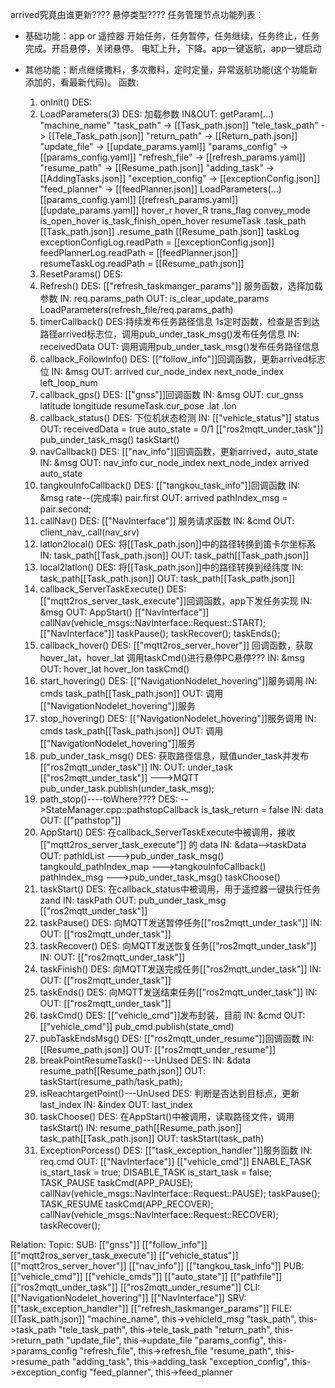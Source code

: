 arrived究竟由谁更新????
悬停类型????
任务管理节点功能列表：

* 基础功能：app or 遥控器 开始任务，任务暂停，任务继续，任务终止，任务完成。开启悬停，关闭悬停。 电缸上升，下降。app一键返航，app一键启动

* 其他功能：断点继续撒料，多次撒料，定时定量，异常返航功能(这个功能新添加的，看最新代码)。
函数:
	1. onInit()
		DES:
	2. LoadParameters(3)
		DES:
			加载参数
		IN&OUT:
			getParam(...)
				"machine_name"
				"task_path" -> [[Task_path.json]]
				"tele_task_path" -> [[Tele_Task_path.json]]
				"return_path" -> [[Return_path.json]]
				"update_file" -> [[update_params.yaml]]
				"params_config" -> [[params_config.yaml]]
				"refresh_file" -> [[refresh_params.yaml]]
				"resume_path" -> [[Resume_path.json]]
				"adding_task" -> [[AddingTasks.json]]
				"exception_config" -> [[exceptionConfig.json]]
				"feed_planner" -> [[feedPlanner.json]] 
			LoadParameters(...)
				[[params_config.yaml]]
				[[refresh_params.yaml]]
				[[update_params.yaml]]
					hover_r
					hover_R
					trans_flag
					convey_mode
					is_open_hover
					is_task_finish_open_hover
			resumeTask
				.task_path [[Task_path.json]]
				.resume_path [[Resume_path.json]] 
			taskLog
				exceptionConfigLog.readPath = [[exceptionConfig.json]] 
				feedPlannerLog.readPath = [[feedPlanner.json]]
				resumeTaskLog.readPath = [[Resume_path.json]]
	3. ResetParams()
		DES:
	4. Refresh()
		DES:
			[["refresh_taskmanger_params"]] 服务函数，选择加载参数
		IN:
			req.params_path
		OUT:
			is_clear_update_params
				LoadParameters(refresh_file/req.params_path)
	5. timerCallback()
		DES:持续发布任务路径信息
			1s定时函数，检查是否到达路径arrived标志位，调用pub_under_task_msg()发布任务信息
		IN:
			receivedData
		OUT:
			调用调用pub_under_task_msg()发布任务路径信息
	6. callback_FollowInfo()
		DES:
			[["follow_info"]]回调函数，更新arrived标志位
		IN:
			&msg
		OUT:
			arrived
			cur_node_index
			next_node_index
			left_loop_num
	7. callback_gps()
		DES:
			[["gnss"]]回调函数
		IN:
			&msg
		OUT:
			cur_gnss
			latitude
			longitude
			resumeTask.cur_pose
				.lat
				.lon
	8. callback_status()
		DES:
			下位机状态检测
		IN:
			[["vehicle_status"]]
				status
		OUT:
			receivedData = true
			auto_state = 0/1
			[["ros2mqtt_under_task"]]
				pub_under_task_msg()
				taskStart()
	9. navCallback()
		DES:
			[["nav_info"]]回调函数，更新arrived，auto_state
		IN:
			&msg
		OUT:
			nav_info
			cur_node_index
			next_node_index
			arrived
			auto_state
	10. tangkouInfoCallback()
		DES:
			[["tangkou_task_info"]]回调函数
		IN:
			&msg
				rate--(完成率)
			pair.first
		OUT:
			arrived
			pathIndex_msg = pair.second;
	11. callNav()
		DES:
			[["NavInterface"]] 服务请求函数
		IN:
			&cmd
		OUT:
			client_nav_.call(nav_srv)
	12. latlon2local()
		DES:
			将[[Task_path.json]]中的路径转换到笛卡尔坐标系 
		IN:
			task_path[[Task_path.json]] 
		OUT:
			task_path[[Task_path.json]] 
	13. local2latlon()
		DES:
			将[[Task_path.json]]中的路径转换到经纬度 
		IN:
			task_path[[Task_path.json]] 
		OUT:
			task_path[[Task_path.json]] 
	14. callback_ServerTaskExecute()
		DES:
			[["mqtt2ros_server_task_execute"]]回调函数，app下发任务实现
		IN:
			&msg
		OUT:
			AppStart()
			[["NavInterface"]]
				callNav(vehicle_msgs::NavInterface::Request::START);
					[["NavInterface"]] 
				taskPause();
				taskRecover();
				taskEnds();
	15. callback_hover()
		DES:
			[["mqtt2ros_server_hover"]] 回调函数，获取hover_lat，hover_lat
				调用taskCmd()进行悬停PC悬停???
		IN:
			&msg
		OUT:
			hover_lat
			hover_lon
			taskCmd()
	16. start_hovering()
		DES:
			[["NavigationNodelet_hovering"]]服务调用
		IN:
			cmds
			task_path[[Task_path.json]] 
		OUT:
			调用[["NavigationNodelet_hovering"]]服务
	17. stop_hovering()
		DES:
			[["NavigationNodelet_hovering"]]服务调用
		IN:
			cmds
			task_path[[Task_path.json]] 
		OUT:
			调用[["NavigationNodelet_hovering"]]服务
	18. pub_under_task_msg()
		DES:
			获取路径信息，赋值under_task并发布[["ros2mqtt_under_task"]] 
		IN:
		OUT:
			under_task
			[["ros2mqtt_under_task"]] --->MQTT
			pub_under_task.publish(under_task_msg);
	19. path_stop()----toWhere????
		DES:
			-->StateManager.cpp::pathstopCallback
				is_task_return = false
		IN:
			data
		OUT:
			[["pathstop"]] 
	20. AppStart()
		DES:
			在callback_ServerTaskExecute中被调用，接收[["mqtt2ros_server_task_execute"]] 的 data
		IN:
			&data-->taskData
		OUT:
			pathIdList
				--->pub_under_task_msg()
			tangkouId_pathIndex_map
				--->tangkouInfoCallback() pathIndex_msg
					--->pub_under_task_msg()
			taskChoose()
	21. taskStart()
		DES:
			在callback_status中被调用，用于遥控器一键执行任务
			zand
		IN:
			taskPath
		OUT:
			pub_under_task_msg
				[["ros2mqtt_under_task"]] 
	22. taskPause()
		DES:
			向MQTT发送暂停任务[["ros2mqtt_under_task"]] 
		IN:
		OUT:
			[["ros2mqtt_under_task"]] 
	23. taskRecover()
		DES:
			向MQTT发送恢复任务[["ros2mqtt_under_task"]] 
		IN:
		OUT:
			[["ros2mqtt_under_task"]] 
	24. taskFinish()
		DES:
			向MQTT发送完成任务[["ros2mqtt_under_task"]] 
		IN:
		OUT:
			[["ros2mqtt_under_task"]] 
	25. taskEnds()
		DES:
			向MQTT发送结束任务[["ros2mqtt_under_task"]] 
		IN:
		OUT:
			[["ros2mqtt_under_task"]] 
	26. taskCmd()
		DES:
			[["vehicle_cmd"]]发布封装，目前
		IN:
			&cmd
		OUT:
			[["vehicle_cmd"]] 
				pub_cmd.publish(state_cmd)
	27. pubTaskEndsMsg()
		DES:
			[["ros2mqtt_under_resume"]]回调函数
		IN:
			[[Resume_path.json]] 
		OUT:
			[["ros2mqtt_under_resume"]] 
	28. breakPointResumeTask()---UnUsed
		DES:
		IN:
			&data
			resume_path[[Resume_path.json]] 
		OUT:
			taskStart(resume_path/task_path);
	29. isReachtargetPoint()---UnUsed
		DES:
			判断是否达到目标点，更新last_index
		IN:
			&index
		OUT:
			last_index
	30. taskChoose()
		DES:
			在AppStart()中被调用，读取路径文件，调用taskStart()
		IN:
			resume_path[[Resume_path.json]]
			task_path[[Task_path.json]] 
		OUT:
			taskStart(task_path)
	31. ExceptionPorcess()
		DES:
			[["task_exception_handler"]]服务函数
		IN:
			req.cmd
		OUT:
			[["NavInterface"]]
			[["vehicle_cmd"]] 
			ENABLE_TASK
				is_start_task = true;
			DISABLE_TASK
				is_start_task = false;
			TASK_PAUSE
				taskCmd(APP_PAUSE);
				callNav(vehicle_msgs::NavInterface::Request::PAUSE);
				taskPause();
			TASK_RESUME
				taskCmd(APP_RECOVER);
				callNav(vehicle_msgs::NavInterface::Request::RECOVER);
				taskRecover();

Relation:
	Topic:
		SUB:
			[["gnss"]]
			[["follow_info"]]
			[["mqtt2ros_server_task_execute"]]
			[["vehicle_status"]]
			[["mqtt2ros_server_hover"]]
			[["nav_info"]]
			[["tangkou_task_info"]]
		PUB:
			[["vehicle_cmd"]]
			[["vehicle_cmds"]]
			[["auto_state"]]
			[["pathfile"]]
			[["ros2mqtt_under_task"]]
			[["ros2mqtt_under_resume"]]
		CLI:
			[["NavigationNodelet_hovering"]]
			[["NavInterface"]]
		SRV:
			[["task_exception_handler"]]
			[["refresh_taskmanger_params"]]
	FILE:
		[[Task_path.json]]
		"machine_name", this->vehicleId_msg
		"task_path", this->task_path
		"tele_task_path", this->tele_task_path
		"return_path", this->return_path
		"update_file", this->update_file
		"params_config", this->params_config
		"refresh_file", this->refresh_file
		"resume_path", this->resume_path
		"adding_task", this->adding_task
		"exception_config", this->exception_config
		"feed_planner", this->feed_planner